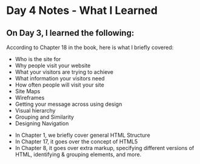 # Day 4 Notes - What I Learned

## On Day 3, I learned the following:
According to Chapter 18 in the book, here is what I briefly covered: 
* Who is the site for
* Why people visit your website
* What your visitors are trying to achieve
* What information your visitors need
* How often people will visit your site
* Site Maps
* Wireframes
* Getting your message across using design
* Visual hierarchy
* Grouping and Similarity
* Designing Navigation
- In Chapter 1, we briefly cover general HTML Structure
- In Chapter 17, it goes over the concept of HTML5
- In Chapter 8, it goes over extra markup, specifying different versions of HTML, identifying & grouping elements, and more.